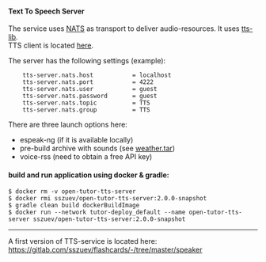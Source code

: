 #### Text To Speech Server

The service uses [NATS](https://nats.io/) as transport to deliver audio-resources.
It uses [tts-lib](../tts-lib).  
TTS client is located [here](../tts-client). 

The server has the following settings (example):
```
	tts-server.nats.host           = localhost
	tts-server.nats.port           = 4222
	tts-server.nats.user           = guest
	tts-server.nats.password       = guest            
    tts-server.nats.topic          = TTS
    tts-server.nats.group          = TTS
```

There are three launch options here:

- espeak-ng (if it is available locally)
- pre-build archive with sounds (see [weather.tar](src/main/resources/data/en/weather.tar))
- voice-rss (need to obtain a free API key)

#### build and run application using docker & gradle:

```shell
$ docker rm -v open-tutor-tts-server
$ docker rmi sszuev/open-tutor-tts-server:2.0.0-snapshot
$ gradle clean build dockerBuildImage
$ docker run --network tutor-deploy_default --name open-tutor-tts-server sszuev/open-tutor-tts-server:2.0.0-snapshot  
```

______
A first version of TTS-service is located here: https://gitlab.com/sszuev/flashcards/-/tree/master/speaker

